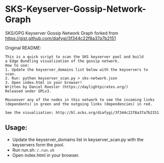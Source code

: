 # SKS-Keyserver-Gossip-Network-Graph
SKS/GPG Keyserver Gossip Network Graph forked from https://gist.github.com/diafygi/3f344c22f8a37a7b2151

Original README:
~~~
This is a quick script to scan the SKS keyserver pool and build
a Edge Bundling visualization of the gossip network.
How to use:
1. Update the keyserver_domains list below with the keyservers to scan.
2. Run: python keyserver_scan.py > sks-network.json
3. Open index.html in your browser!
Written by Daniel Roesler (https://daylightpirates.org/)
Released under GPLv3.

Mouseover any of the nodes in this network to see the incoming links (dependants) in green and the outgoing links (dependencies) in red.

See the visualization: http://bl.ocks.org/diafygi/3f344c22f8a37a7b2151
~~~

## Usage:
* Update the keyserver_domains list in keyserver_scan.py with the keyservers form the pool.
* Run run.sh: `/.run.sh`
* Open index.html in your browser.
